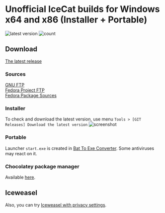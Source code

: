 # Unofficial IceCat builds for Windows x64 and x86 (Installer + Portable)

![latest version](https://img.shields.io/github/release/muslayev/icecat-win64.svg?style=flat "version")
![count](https://img.shields.io/github/downloads/muslayev/icecat-win64/total.svg?style=flat "count")

## Download
[The latest release](https://github.com/muslayev/icecat-win64/releases)<br />
### Sources
[GNU FTP](https://ftp.gnu.org/gnu/gnuzilla)<br />
[Fedora Project FTP](https://src.fedoraproject.org/lookaside/pkgs/icecat/)<br />
[Fedora Package Sources](https://src.fedoraproject.org/rpms/icecat/)<br />
### Installer
To check and download the latest version, use menu `Tools > [GIT Releases] Download the latest version`
![screenshot](https://raw.githubusercontent.com/muslayev/iceweasel-win64/master/misc/update_menu.png)
### Portable
Launcher `start.exe` is created in [Bat To Exe Converter](http://www.f2ko.de/en/b2e.php). Some antiviruses may react on it.
### Chocolatey package manager
Available [here](https://chocolatey.org/packages/icecat).
## Iceweasel
Also, you can try [Iceweasel with privacy settings](https://github.com/muslayev/iceweasel-win64).

